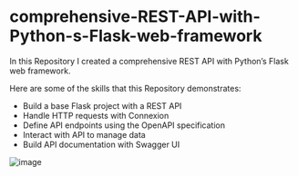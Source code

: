 # comprehensive-REST-API-with-Python-s-Flask-web-framework

In this Repository I created a comprehensive REST API with Python’s Flask web framework.

Here are some of the skills that this Repository demonstrates:

- Build a base Flask project with a REST API
- Handle HTTP requests with Connexion
- Define API endpoints using the OpenAPI specification
- Interact with  API to manage data
- Build API documentation with Swagger UI

![image](https://github.com/kamyaD/-comprehensive-REST-API-with-Python-s-Flask-web-framework/assets/33648833/897ee202-bb52-462a-aa97-5403e2a6ff78)
